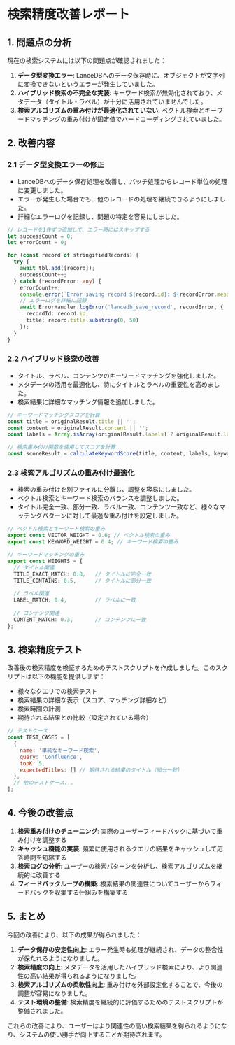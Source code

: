 # 検索精度改善レポート

## 1. 問題点の分析

現在の検索システムには以下の問題点が確認されました：

1. **データ型変換エラー**: LanceDBへのデータ保存時に、オブジェクトが文字列に変換できないというエラーが発生していました。
2. **ハイブリッド検索の不完全な実装**: キーワード検索が無効化されており、メタデータ（タイトル・ラベル）が十分に活用されていませんでした。
3. **検索アルゴリズムの重み付けが最適化されていない**: ベクトル検索とキーワードマッチングの重み付けが固定値でハードコーディングされていました。

## 2. 改善内容

### 2.1 データ型変換エラーの修正

- LanceDBへのデータ保存処理を改善し、バッチ処理からレコード単位の処理に変更しました。
- エラーが発生した場合でも、他のレコードの処理を継続できるようにしました。
- 詳細なエラーログを記録し、問題の特定を容易にしました。

```typescript
// レコードを1件ずつ追加して、エラー時にはスキップする
let successCount = 0;
let errorCount = 0;

for (const record of stringifiedRecords) {
  try {
    await tbl.add([record]);
    successCount++;
  } catch (recordError: any) {
    errorCount++;
    console.error(`Error saving record ${record.id}: ${recordError.message}`);
    // エラーログを詳細に記録
    await ErrorHandler.logError('lancedb_save_record', recordError, { 
      recordId: record.id,
      title: record.title.substring(0, 50)
    });
  }
}
```

### 2.2 ハイブリッド検索の改善

- タイトル、ラベル、コンテンツのキーワードマッチングを強化しました。
- メタデータの活用を最適化し、特にタイトルとラベルの重要性を高めました。
- 検索結果に詳細なマッチング情報を追加しました。

```typescript
// キーワードマッチングスコアを計算
const title = originalResult.title || '';
const content = originalResult.content || '';
const labels = Array.isArray(originalResult.labels) ? originalResult.labels : [];

// 検索重み付け関数を使用してスコアを計算
const scoreResult = calculateKeywordScore(title, content, labels, keywords);
```

### 2.3 検索アルゴリズムの重み付け最適化

- 検索の重み付けを別ファイルに分離し、調整を容易にしました。
- ベクトル検索とキーワード検索のバランスを調整しました。
- タイトル完全一致、部分一致、ラベル一致、コンテンツ一致など、様々なマッチングパターンに対して最適な重み付けを設定しました。

```typescript
// ベクトル検索とキーワード検索の重み
export const VECTOR_WEIGHT = 0.6; // ベクトル検索の重み
export const KEYWORD_WEIGHT = 0.4; // キーワード検索の重み

// キーワードマッチングの重み
export const WEIGHTS = {
  // タイトル関連
  TITLE_EXACT_MATCH: 0.8,   // タイトルに完全一致
  TITLE_CONTAINS: 0.5,      // タイトルに部分一致
  
  // ラベル関連
  LABEL_MATCH: 0.4,         // ラベルに一致
  
  // コンテンツ関連
  CONTENT_MATCH: 0.3,       // コンテンツに一致
};
```

## 3. 検索精度テスト

改善後の検索精度を検証するためのテストスクリプトを作成しました。このスクリプトは以下の機能を提供します：

- 様々なクエリでの検索テスト
- 検索結果の詳細な表示（スコア、マッチング詳細など）
- 検索時間の計測
- 期待される結果との比較（設定されている場合）

```javascript
// テストケース
const TEST_CASES = [
  {
    name: '単純なキーワード検索',
    query: 'Confluence',
    topK: 5,
    expectedTitles: [] // 期待される結果のタイトル（部分一致）
  },
  // 他のテストケース...
];
```

## 4. 今後の改善点

1. **検索重み付けのチューニング**: 実際のユーザーフィードバックに基づいて重み付けを調整する
2. **キャッシュ機能の実装**: 頻繁に使用されるクエリの結果をキャッシュして応答時間を短縮する
3. **検索ログの分析**: ユーザーの検索パターンを分析し、検索アルゴリズムを継続的に改善する
4. **フィードバックループの構築**: 検索結果の関連性についてユーザーからフィードバックを収集する仕組みを構築する

## 5. まとめ

今回の改善により、以下の成果が得られました：

1. **データ保存の安定性向上**: エラー発生時も処理が継続され、データの整合性が保たれるようになりました。
2. **検索精度の向上**: メタデータを活用したハイブリッド検索により、より関連性の高い結果が得られるようになりました。
3. **検索アルゴリズムの柔軟性向上**: 重み付けを外部設定化することで、今後の調整が容易になりました。
4. **テスト環境の整備**: 検索精度を継続的に評価するためのテストスクリプトが整備されました。

これらの改善により、ユーザーはより関連性の高い検索結果を得られるようになり、システムの使い勝手が向上することが期待されます。
